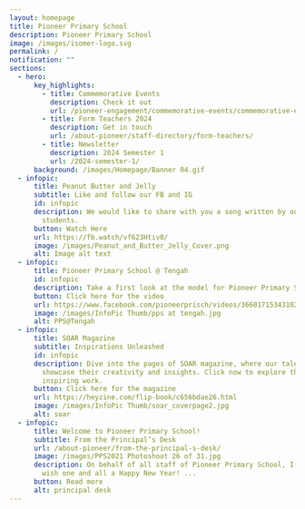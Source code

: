 ```yaml
---
layout: homepage
title: Pioneer Primary School
description: Pioneer Primary School
image: /images/isomer-logo.svg
permalink: /
notification: ""
sections:
  - hero:
      key_highlights:
        - title: Commemorative Events
          description: Check it out
          url: /pioneer-engagement/commemorative-events/commemorative-events/
        - title: Form Teachers 2024
          description: Get in touch
          url: /about-pioneer/staff-directory/form-teachers/
        - title: Newsletter
          description: 2024 Semester 1
          url: /2024-semester-1/
      background: /images/Homepage/Banner 04.gif
  - infopic:
      title: Peanut Butter and Jelly
      subtitle: Like and follow our FB and IG
      id: infopic
      description: We would like to share with you a song written by our very own P6
        students.
      button: Watch Here
      url: https://fb.watch/vf623Htiv0/
      image: /images/Peanut_and_Butter_Jelly_Cover.png
      alt: Image alt text
  - infopic:
      title: Pioneer Primary School @ Tengah
      id: infopic
      description: Take a first look at the model for Pioneer Primary School @ Tengah!
      button: Click here for the video
      url: https://www.facebook.com/pioneerprisch/videos/3660171534310278/
      image: /images/InfoPic Thumb/pps at tengah.jpg
      alt: PPS@Tengah
  - infopic:
      title: SOAR Magazine
      subtitle: Inspirations Unleashed
      id: infopic
      description: Dive into the pages of SOAR magazine, where our talented students
        showcase their creativity and insights. Click now to explore their
        inspiring work.
      button: Click here for the magazine
      url: https://heyzine.com/flip-book/c656bdae26.html
      image: /images/InfoPic Thumb/soar_coverpage2.jpg
      alt: soar
  - infopic:
      title: Welcome to Pioneer Primary School!
      subtitle: From the Principal’s Desk
      url: /about-pioneer/from-the-principal-s-desk/
      image: /images/PPS2021 Photoshoot 26 of 31.jpg
      description: On behalf of all staff of Pioneer Primary School, I would like to
        wish one and all a Happy New Year! ...
      button: Read more
      alt: principal desk
---
```

